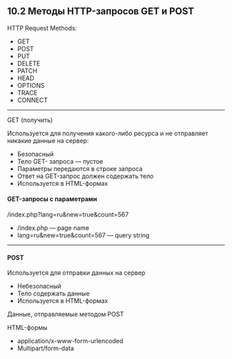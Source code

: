 ## 10.2 Методы HTTP-запросов GET и POST

HTTP Request Methods:

- GET
- POST
- PUT
- DELETE
- PATCH
- HEAD
- OPTIONS
- TRACE
- CONNECT

------

GET (получить)

Используется для получения какого-либо ресурса и не отправляет никакие данные на сервер:

- Безопасный
- Тело GET- запроса — пустое
- Параметры передаются в строке запроса
- Ответ на GET-запрос должен содержать тело
- Используется в HTML-формах

#### GET-запросы с параметрами

/index.php?lang=ru&new=true&count=567

- /index.php — page name
- lang=ru&new=true&count=567 — query string

------

#### POST

Используется для отправки данных на сервер

- Небезопасный
- Тело содержать данные
- Используется в HTML-формах

Данные, отправляемые методом POST

HTML-формы

- application/x-www-form-urlencoded
- Multipart/form-data